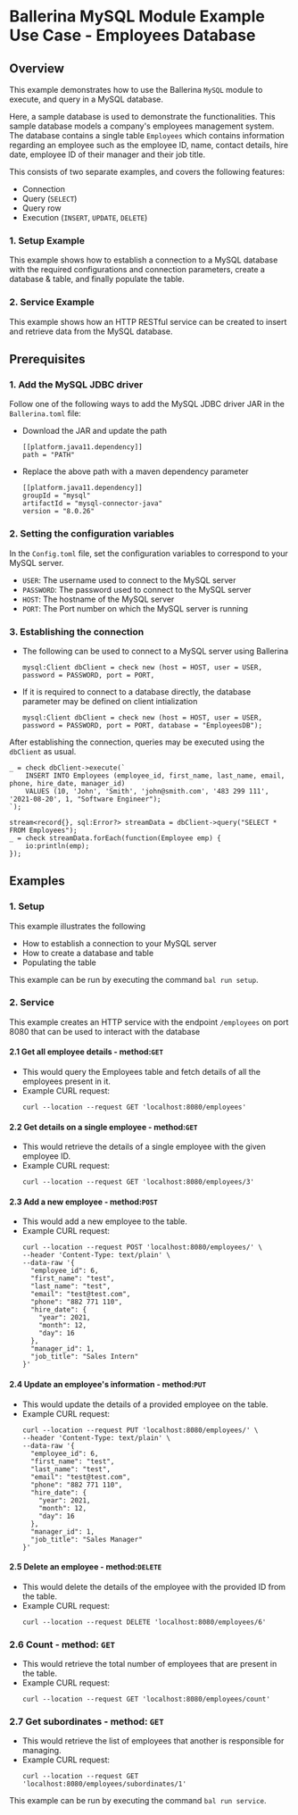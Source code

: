 # Ballerina MySQL Module Example Use Case - Employees Database

## Overview
This example demonstrates how to use the Ballerina `MySQL` module to execute, and query in a MySQL database.

Here, a sample database is used to demonstrate the functionalities. This sample database models a company's employees 
management system. The database contains a single table `Employees` which contains information regarding an employee
such as the employee ID, name, contact details, hire date, employee ID of their manager and their job title.

This consists of two separate examples, and covers the following features:
* Connection
* Query (`SELECT`)
* Query row
* Execution (`INSERT`, `UPDATE`, `DELETE`)

### 1. Setup Example
This example shows how to establish a connection to a MySQL database with the required configurations and connection
parameters, create a database & table, and finally populate the table.

### 2. Service Example
This example shows how an HTTP RESTful service can be created to insert and retrieve data from the MySQL database.

## Prerequisites

### 1. Add the MySQL JDBC driver
Follow one of the following ways to add the MySQL JDBC driver JAR in the `Ballerina.toml` file:

* Download the JAR and update the path
    ```
    [[platform.java11.dependency]]
    path = "PATH"
    ```

* Replace the above path with a maven dependency parameter
    ```
    [[platform.java11.dependency]]
    groupId = "mysql"
    artifactId = "mysql-connector-java"
    version = "8.0.26"
    ```

### 2. Setting the configuration variables
In the `Config.toml` file, set the configuration variables to correspond to your MySQL server.
* `USER`: The username used to connect to the MySQL server
* `PASSWORD`: The password used to connect to the MySQL server
* `HOST`: The hostname of the MySQL server
* `PORT`: The Port number on which the MySQL server is running

### 3. Establishing the connection
* The following can be used to connect to a MySQL server using Ballerina
  ```ballerina
  mysql:Client dbClient = check new (host = HOST, user = USER, password = PASSWORD, port = PORT,
  ```

* If it is required to connect to a database directly, the database parameter may be defined on client intialization
  ```ballerina
  mysql:Client dbClient = check new (host = HOST, user = USER, password = PASSWORD, port = PORT, database = "EmployeesDB");
  ```

After establishing the connection, queries may be executed using the `dbClient` as usual.
```ballerina
_ = check dbClient->execute(`
    INSERT INTO Employees (employee_id, first_name, last_name, email, phone, hire_date, manager_id)
    VALUES (10, 'John', 'Smith', 'john@smith.com', '483 299 111', '2021-08-20', 1, "Software Engineer");
`);

stream<record{}, sql:Error?> streamData = dbClient->query("SELECT * FROM Employees");
_ = check streamData.forEach(function(Employee emp) {
    io:println(emp);
});
```

## Examples

### 1. Setup
This example illustrates the following
* How to establish a connection to your MySQL server
* How to create a database and table
* Populating the table

This example can be run by executing the command `bal run setup`.

### 2. Service
This example creates an HTTP service with the endpoint `/employees` on port 8080 that can be used to interact with the
database

#### 2.1 Get all employee details - method:`GET`
* This would query the Employees table and fetch details of all the employees present in it.
* Example CURL request:
  ```shell
  curl --location --request GET 'localhost:8080/employees'
  ```

#### 2.2 Get details on a single employee - method:`GET`
* This would retrieve the details of a single employee with the given employee ID.
* Example CURL request:
  ```shell
  curl --location --request GET 'localhost:8080/employees/3'
  ```

#### 2.3 Add a new employee - method:`POST`
* This would add a new employee to the table.
* Example CURL request:
  ```shell
  curl --location --request POST 'localhost:8080/employees/' \
  --header 'Content-Type: text/plain' \
  --data-raw '{
    "employee_id": 6,
    "first_name": "test",
    "last_name": "test",
    "email": "test@test.com",
    "phone": "882 771 110",
    "hire_date": {
      "year": 2021,
      "month": 12,
      "day": 16
    },
    "manager_id": 1,
    "job_title": "Sales Intern"
  }'
  ```  

#### 2.4 Update an employee's information - method:`PUT`
* This would update the details of a provided employee on the table.
* Example CURL request:
  ```shell
  curl --location --request PUT 'localhost:8080/employees/' \
  --header 'Content-Type: text/plain' \
  --data-raw '{
    "employee_id": 6,
    "first_name": "test",
    "last_name": "test",
    "email": "test@test.com",
    "phone": "882 771 110",
    "hire_date": {
      "year": 2021,
      "month": 12,
      "day": 16
    },
    "manager_id": 1,
    "job_title": "Sales Manager"
  }'
  ```

#### 2.5 Delete an employee - method:`DELETE`
* This would delete the details of the employee with the provided ID from the table.
* Example CURL request:
  ```shell
  curl --location --request DELETE 'localhost:8080/employees/6'
  ```

### 2.6 Count - method: `GET`
* This would retrieve the total number of employees that are present in the table.
* Example CURL request:
  ```shell
  curl --location --request GET 'localhost:8080/employees/count'
  ```
  
### 2.7 Get subordinates - method: `GET`
* This would retrieve the list of employees that another is responsible for managing.
* Example CURL request:
  ```shell
  curl --location --request GET 'localhost:8080/employees/subordinates/1'
  ```

This example can be run by executing the command `bal run service`.
